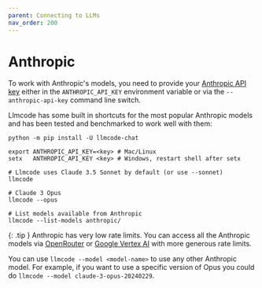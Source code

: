 ```yaml
---
parent: Connecting to LLMs
nav_order: 200
---
```


# Anthropic

To work with Anthropic's models, you need to provide your
[Anthropic API key](https://docs.anthropic.com/claude/reference/getting-started-with-the-api)
either in the `ANTHROPIC_API_KEY` environment variable or
via the `--anthropic-api-key` command line switch.

Llmcode has some built in shortcuts for the most popular Anthropic models and
has been tested and benchmarked to work well with them:

```
python -m pip install -U llmcode-chat

export ANTHROPIC_API_KEY=<key> # Mac/Linux
setx   ANTHROPIC_API_KEY <key> # Windows, restart shell after setx

# Llmcode uses Claude 3.5 Sonnet by default (or use --sonnet)
llmcode

# Claude 3 Opus
llmcode --opus

# List models available from Anthropic
llmcode --list-models anthropic/
```

{: .tip }
Anthropic has very low rate limits. 
You can access all the Anthropic models via
[OpenRouter](openrouter.md)
or [Google Vertex AI](vertex.md)
with more generous rate limits.

You can use `llmcode --model <model-name>` to use any other Anthropic model.
For example, if you want to use a specific version of Opus
you could do `llmcode --model claude-3-opus-20240229`.
